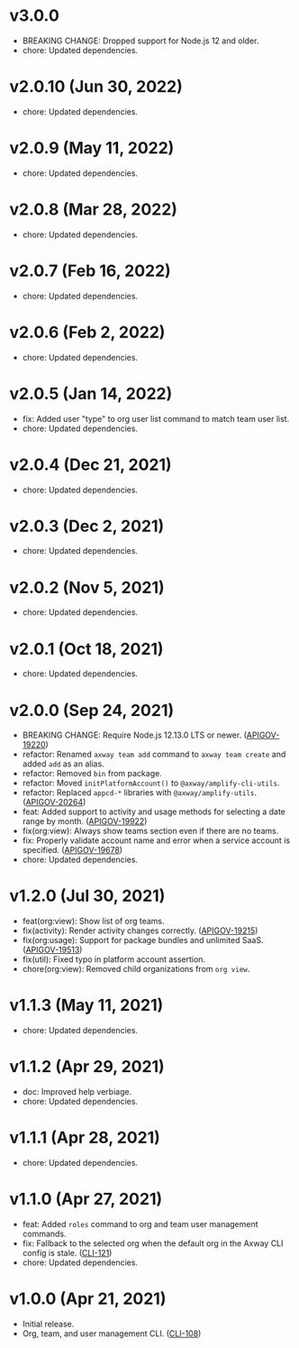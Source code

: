 # v3.0.0

 * BREAKING CHANGE: Dropped support for Node.js 12 and older.
 * chore: Updated dependencies.

# v2.0.10 (Jun 30, 2022)

 * chore: Updated dependencies.

# v2.0.9 (May 11, 2022)

 * chore: Updated dependencies.

# v2.0.8 (Mar 28, 2022)

 * chore: Updated dependencies.

# v2.0.7 (Feb 16, 2022)

 * chore: Updated dependencies.

# v2.0.6 (Feb 2, 2022)

 * chore: Updated dependencies.

# v2.0.5 (Jan 14, 2022)

 * fix: Added user "type" to org user list command to match team user list.
 * chore: Updated dependencies.

# v2.0.4 (Dec 21, 2021)

 * chore: Updated dependencies.

# v2.0.3 (Dec 2, 2021)

 * chore: Updated dependencies.

# v2.0.2 (Nov 5, 2021)

 * chore: Updated dependencies.

# v2.0.1 (Oct 18, 2021)

 * chore: Updated dependencies.

# v2.0.0 (Sep 24, 2021)

 * BREAKING CHANGE: Require Node.js 12.13.0 LTS or newer.
   ([APIGOV-19220](https://jira.axway.com/browse/APIGOV-19220))
 * refactor: Renamed `axway team add` command to `axway team create` and added `add` as an alias.
 * refactor: Removed `bin` from package.
 * refactor: Moved `initPlatformAccount()` to `@axway/amplify-cli-utils`.
 * refactor: Replaced `appcd-*` libraries with `@axway/amplify-utils`.
   ([APIGOV-20264](https://jira.axway.com/browse/APIGOV-20264))
 * feat: Added support to activity and usage methods for selecting a date range by month.
   ([APIGOV-19922](https://jira.axway.com/browse/APIGOV-19922))
 * fix(org:view): Always show teams section even if there are no teams.
 * fix: Properly validate account name and error when a service account is specified.
   ([APIGOV-19678](https://jira.axway.com/browse/APIGOV-19678))
 * chore: Updated dependencies.

# v1.2.0 (Jul 30, 2021)

 * feat(org:view): Show list of org teams.
 * fix(activity): Render activity changes correctly.
   ([APIGOV-19215](https://jira.axway.com/browse/APIGOV-19215))
 * fix(org:usage): Support for package bundles and unlimited SaaS.
   ([APIGOV-19513](https://jira.axway.com/browse/APIGOV-19513))
 * fix(util): Fixed typo in platform account assertion.
 * chore(org:view): Removed child organizations from `org view`.

# v1.1.3 (May 11, 2021)

 * chore: Updated dependencies.

# v1.1.2 (Apr 29, 2021)

 * doc: Improved help verbiage.
 * chore: Updated dependencies.

# v1.1.1 (Apr 28, 2021)

 * chore: Updated dependencies.

# v1.1.0 (Apr 27, 2021)

 * feat: Added `roles` command to org and team user management commands.
 * fix: Fallback to the selected org when the default org in the Axway CLI config is stale.
   ([CLI-121](https://jira.axway.com/browse/CLI-121))
 * chore: Updated dependencies.

# v1.0.0 (Apr 21, 2021)

 * Initial release.
 * Org, team, and user management CLI. ([CLI-108](https://jira.axway.com/browse/CLI-108))
